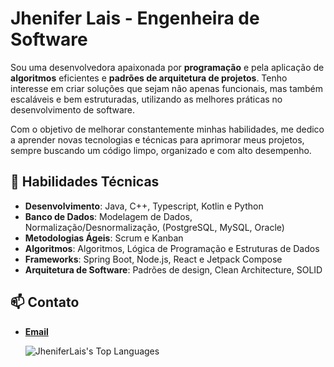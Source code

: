 # Jhenifer Lais - Engenheira de Software

Sou uma desenvolvedora apaixonada por **programação** e pela aplicação de **algoritmos** eficientes e **padrões de arquitetura de projetos**. Tenho interesse em criar soluções que sejam não apenas funcionais, mas também escaláveis e bem estruturadas, utilizando as melhores práticas no desenvolvimento de software. 

Com o objetivo de melhorar constantemente minhas habilidades, me dedico a aprender novas tecnologias e técnicas para aprimorar meus projetos, sempre buscando um código limpo, organizado e com alto desempenho.

## 🚀 Habilidades Técnicas

- **Desenvolvimento**: Java, C++, Typescript, Kotlin e Python
- **Banco de Dados**: Modelagem de Dados, Normalização/Desnormalização, (PostgreSQL, MySQL, Oracle)
- **Metodologias Ágeis**: Scrum e Kanban
- **Algoritmos**: Algoritmos, Lógica de Programação e Estruturas de Dados
- **Frameworks**: Spring Boot, Node.js, React e Jetpack Compose
- **Arquitetura de Software**: Padrões de design, Clean Architecture, SOLID

## 📫 Contato

- **[Email](mailto:jheniferlais3@email.com)**

  <!-- ![JheniferLais's Stats](https://github-readme-stats-beryl-phi-17.vercel.app/api?username=JheniferLais&theme=tokyonight&show_icons=true&hide_border=false&count_private=true) -->
  ![JheniferLais's Top Languages](https://github-readme-stats-beryl-phi-17.vercel.app/api/top-langs/?username=JheniferLais&theme=tokyonight&show_icons=true&hide_border=false&layout=compact&count_private=true)

